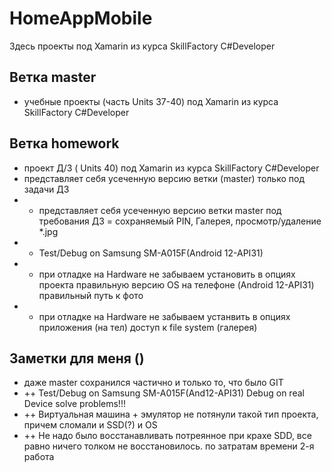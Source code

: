 # HomeAppMobile
Здесь проекты под Xamarin из курса SkillFactory C#Developer
## Ветка master
- учебные проекты (часть Units 37-40) под Xamarin из курса SkillFactory C#Developer
## Ветка homework
- проект  Д/З ( Units 40) под Xamarin из курса SkillFactory C#Developer
- представляет себя усеченную версию ветки (master) только под задачи ДЗ
- - представляет себя усеченную версию ветки master под требования ДЗ = сохраняемый PIN, Галерея, просмотр/удаление *.jpg
- - Test/Debug on  Samsung SM-A015F(Android 12-API31)
- - при отладке на Hardware не забываем установить в опциях проекта правильную версию OS на телефоне (Android 12-API31) правильный путь к фото
- - при отладке на Hardware не забываем устанвить в опциях приложения (на тел) доступ к file system (галерея)
 ## Заметки для меня ()
 - даже master сохранился частично и только то, что было GIT
 - ++ Test/Debug on  Samsung SM-A015F(And12-API31) Debug on real Device solve problems!!!
 - ++ Виртуальная машина + эмулятор не потянули такой тип проекта, причем сломали и SSD(?) и OS
 - ++  Не надо было восстанавливать потреянное при крахе SDD, все равно ничего толком не восстановилось. по затратам времени 2-я работа

